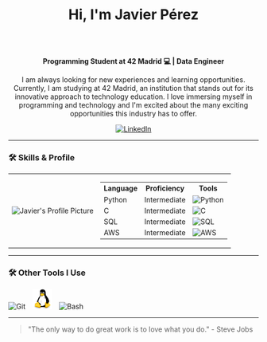 <html>
<head>
<body>
<div align="center">
  <h1>Hi, I'm Javier Pérez</h1>
</div>
</head>
<link rel="stylesheet" href="https://cdnjs.cloudflare.com/ajax/libs/font-awesome/6.0.0-beta3/css/all.min.css">

<img src="">
<br>
<br>

<div align="center">
  <p><strong>Programming Student at 42 Madrid 💻 | Data Engineer</strong></p>
  <p>I am always looking for new experiences and learning opportunities. Currently, I am studying at 42 Madrid, an institution that stands out for its innovative approach to technology education. I love immersing myself in programming and technology and I'm excited about the many exciting opportunities this industry has to offer.</p>
</div>

<div align="center">
  <a href="https://www.linkedin.com/in/javierperezz/">
    <img src="https://img.shields.io/badge/LinkedIn-0077B5?style=for-the-badge&logo=linkedin&logoColor=white" alt="LinkedIn" />
  </a>
</div>

---

### 🛠️ Skills & Profile

<table>
  <tr>
    <td>
      <img src="https://media.geeksforgeeks.org/wp-content/uploads/20230908122953/How-to-Become-Data-Engineer.png" alt="Javier's Profile Picture" height="300px" width="700px"/>
    </td>
    <td>
      <table>
        <tr>
          <th>Language</th>
          <th>Proficiency</th>
          <th>Tools</th>
        </tr>
        <tr>
          <td>Python</td>
          <td>Intermediate</td>
          <td><img src="https://skillicons.dev/icons?i=python" alt="Python" width="40px"/></td>
        </tr>
        <tr>
          <td>C</td>
          <td>Intermediate</td>
          <td><img src="https://skillicons.dev/icons?i=c" alt="C" width="40px"/></td>
        </tr>
        <tr>
          <td>SQL</td>
          <td>Intermediate</td>
          <td><img src="https://skillicons.dev/icons?i=mysql" alt="SQL" width="40px"/></td>
        </tr>
        <tr>
          <td>AWS</td>
          <td>Intermediate</td>
          <td><img src="https://skillicons.dev/icons?i=aws" alt="AWS" width="40px"/></td>
        </tr>
      </table>
    </td>
  </tr>
</table>

---

### 🛠️ Other Tools I Use

<p>
  <img src="https://www.vectorlogo.zone/logos/git-scm/git-scm-icon.svg" alt="Git" width="40px" style="padding-right:10px;" />
  <img src="https://raw.githubusercontent.com/devicons/devicon/master/icons/linux/linux-original.svg" alt="Linux" width="40px" style="padding-right:10px;" />
  <img src="https://www.vectorlogo.zone/logos/gnu_bash/gnu_bash-icon.svg" alt="Bash" width="40px" style="padding-right:10px;" />
</p>

---

> "The only way to do great work is to love what you do." - Steve Jobs

